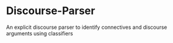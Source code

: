 # Discourse-Parser

An explicit discourse parser to identify connectives and discourse arguments using classifiers